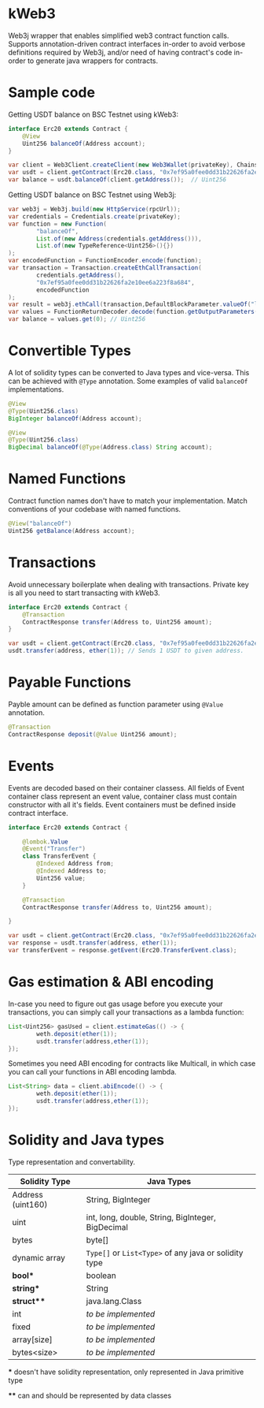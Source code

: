 # kWeb3

Web3j wrapper that enables simplified web3 contract function calls.
Supports annotation-driven contract interfaces in-order to avoid verbose definitions required by Web3j,
and/or need of having contract's code in-order to generate java wrappers for contracts.

# Sample code

Getting USDT balance on BSC Testnet using kWeb3:

```java
interface Erc20 extends Contract {
    @View
    Uint256 balanceOf(Address account);
}

var client = Web3Client.createClient(new Web3Wallet(privateKey), Chains.BSC_TESTNET);
var usdt = client.getContract(Erc20.class, "0x7ef95a0fee0dd31b22626fa2e10ee6a223f8a684");
var balance = usdt.balanceOf(client.getAddress());  // Uint256
```

Getting USDT balance on BSC Testnet using Web3j:

```java
var web3j = Web3j.build(new HttpService(rpcUrl));
var credentials = Credentials.create(privateKey);
var function = new Function(
        "balanceOf",
        List.of(new Address(credentials.getAddress())),
        List.of(new TypeReference<Uint256>(){})
);
var encodedFunction = FunctionEncoder.encode(function);
var transaction = Transaction.createEthCallTransaction(
        credentials.getAddress(),
        "0x7ef95a0fee0dd31b22626fa2e10ee6a223f8a684",
        encodedFunction
);
var result = web3j.ethCall(transaction,DefaultBlockParameter.valueOf("latest")).send().getResult();
var values = FunctionReturnDecoder.decode(function.getOutputParameters());
var balance = values.get(0); // Uint256
```

# Convertible Types

A lot of solidity types can be converted to Java types and vice-versa.
This can be achieved with `@Type` annotation. Some examples of valid `balanceOf` implementations.

```java
@View
@Type(Uint256.class)
BigInteger balanceOf(Address account);
```

```java
@View
@Type(Uint256.class)
BigDecimal balanceOf(@Type(Address.class) String account);
```

# Named Functions

Contract function names don't have to match your implementation. Match conventions of your codebase with named
functions.

```java
@View("balanceOf")
Uint256 getBalance(Address account);
```

# Transactions

Avoid unnecessary boilerplate when dealing with transactions. Private key is all you need to start transacting with
kWeb3.

```java
interface Erc20 extends Contract {
    @Transaction
    ContractResponse transfer(Address to, Uint256 amount);
}

var usdt = client.getContract(Erc20.class, "0x7ef95a0fee0dd31b22626fa2e10ee6a223f8a684");
usdt.transfer(address, ether(1)); // Sends 1 USDT to given address.
```

# Payable Functions

Payble amount can be defined as function parameter using `@Value` annotation.

```java
@Transaction
ContractResponse deposit(@Value Uint256 amount);
```

# Events

Events are decoded based on their container classess. All fields of Event container class represent an event value,
container class must contain constructor with all it's fields. Event containers must be defined inside contract
interface.

```java
interface Erc20 extends Contract {

    @lombok.Value
    @Event("Transfer")
    class TransferEvent {
        @Indexed Address from;
        @Indexed Address to;
        Uint256 value;
    }

    @Transaction
    ContractResponse transfer(Address to, Uint256 amount);

}

var usdt = client.getContract(Erc20.class, "0x7ef95a0fee0dd31b22626fa2e10ee6a223f8a684");
var response = usdt.transfer(address, ether(1));
var transferEvent = response.getEvent(Erc20.TransferEvent.class);
```

# Gas estimation & ABI encoding

In-case you need to figure out gas usage before you execute your transactions,
you can simply call your transactions as a lambda function:

```java
List<Uint256> gasUsed = client.estimateGas(() -> {
        weth.deposit(ether(1));
        usdt.transfer(address,ether(1));
});
```

Sometimes you need ABI encoding for contracts like Multicall,
in which case you can call your functions in ABI encoding lambda.

```java
List<String> data = client.abiEncode(() -> {
        weth.deposit(ether(1));
        usdt.transfer(address,ether(1));
});
```

# Solidity and Java types

Type representation and convertability.

| Solidity Type     | Java Types                                            |
|-------------------|-------------------------------------------------------|
| Address (uint160) | String, BigInteger                       |
| uint              | int, long, double, String, BigInteger, BigDecimal     |
| bytes             | byte[]                                                |
| dynamic array     | `Type[]` or `List<Type>` of any java or solidity type |
| <b>bool*</b>      | boolean                                               |
| <b>string*</b>    | String                                                |
| <b>struct**</b>   | java.lang.Class                                       |
| int               | <i>to be implemented</i>                              |
| fixed             | <i>to be implemented</i>                              |
| array\[size]      | <i>to be implemented</i>                              |
| bytes\<size>      | <i>to be implemented</i>                              |

<b>*</b> doesn't have solidity representation, only represented in Java primitive type

<b>**</b> can and should be represented by data classes
